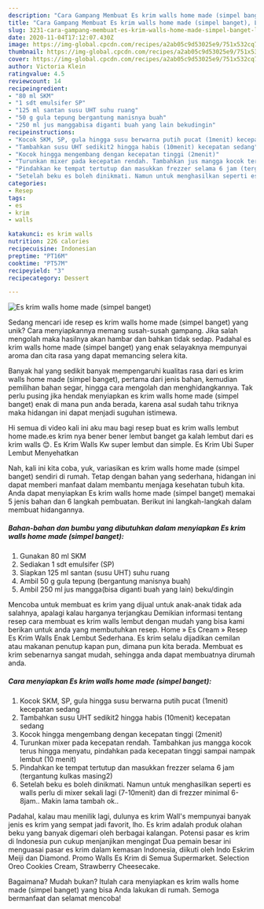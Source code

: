 ```yaml
---
description: "Cara Gampang Membuat Es krim walls home made (simpel banget), Lezat Sekali"
title: "Cara Gampang Membuat Es krim walls home made (simpel banget), Lezat Sekali"
slug: 3231-cara-gampang-membuat-es-krim-walls-home-made-simpel-banget-lezat-sekali
date: 2020-11-04T17:12:07.430Z
image: https://img-global.cpcdn.com/recipes/a2ab05c9d53025e9/751x532cq70/es-krim-walls-home-made-simpel-banget-foto-resep-utama.jpg
thumbnail: https://img-global.cpcdn.com/recipes/a2ab05c9d53025e9/751x532cq70/es-krim-walls-home-made-simpel-banget-foto-resep-utama.jpg
cover: https://img-global.cpcdn.com/recipes/a2ab05c9d53025e9/751x532cq70/es-krim-walls-home-made-simpel-banget-foto-resep-utama.jpg
author: Victoria Klein
ratingvalue: 4.5
reviewcount: 14
recipeingredient:
- "80 ml SKM"
- "1 sdt emulsifer SP"
- "125 ml santan susu UHT suhu ruang"
- "50 g gula tepung bergantung manisnya buah"
- "250 ml jus manggabisa diganti buah yang lain bekudingin"
recipeinstructions:
- "Kocok SKM, SP, gula hingga susu berwarna putih pucat (1menit) kecepatan sedang"
- "Tambahkan susu UHT sedikit2 hingga habis (10menit) kecepatan sedang"
- "Kocok hingga mengembang dengan kecepatan tinggi (2menit)"
- "Turunkan mixer pada kecepatan rendah. Tambahkan jus mangga kocok terus hingga menyatu, pindahkan pada kecepatan tinggi sampai nampak lembut (10 menit)"
- "Pindahkan ke tempat tertutup dan masukkan frezzer selama 6 jam (tergantung kulkas masing2)"
- "Setelah beku es boleh dinikmati. Namun untuk menghasilkan seperti es walls perlu di mixer sekali lagi (7-10menit) dan di frezzer minimal 6-8jam.. Makin lama tambah ok.."
categories:
- Resep
tags:
- es
- krim
- walls

katakunci: es krim walls 
nutrition: 226 calories
recipecuisine: Indonesian
preptime: "PT16M"
cooktime: "PT57M"
recipeyield: "3"
recipecategory: Dessert

---
```



![Es krim walls home made (simpel banget)](https://img-global.cpcdn.com/recipes/a2ab05c9d53025e9/751x532cq70/es-krim-walls-home-made-simpel-banget-foto-resep-utama.jpg)

Sedang mencari ide resep es krim walls home made (simpel banget) yang unik? Cara menyiapkannya memang susah-susah gampang. Jika salah mengolah maka hasilnya akan hambar dan bahkan tidak sedap. Padahal es krim walls home made (simpel banget) yang enak selayaknya mempunyai aroma dan cita rasa yang dapat memancing selera kita.

Banyak hal yang sedikit banyak mempengaruhi kualitas rasa dari es krim walls home made (simpel banget), pertama dari jenis bahan, kemudian pemilihan bahan segar, hingga cara mengolah dan menghidangkannya. Tak perlu pusing jika hendak menyiapkan es krim walls home made (simpel banget) enak di mana pun anda berada, karena asal sudah tahu triknya maka hidangan ini dapat menjadi suguhan istimewa.

Hi semua di video kali ini aku mau bagi resep buat es krim walls lembut home made.es krim nya bener bener lembut banget ga kalah lembut dari es krim walls 😊. Es Krim Walls Kw super lembut dan simple. Es Krim Ubi Super Lembut Menyehatkan


Nah, kali ini kita coba, yuk, variasikan es krim walls home made (simpel banget) sendiri di rumah. Tetap dengan bahan yang sederhana, hidangan ini dapat memberi manfaat dalam membantu menjaga kesehatan tubuh kita. Anda dapat menyiapkan Es krim walls home made (simpel banget) memakai 5 jenis bahan dan 6 langkah pembuatan. Berikut ini langkah-langkah dalam membuat hidangannya.

<!--inarticleads1-->

##### Bahan-bahan dan bumbu yang dibutuhkan dalam menyiapkan Es krim walls home made (simpel banget):

1. Gunakan 80 ml SKM
1. Sediakan 1 sdt emulsifer (SP)
1. Siapkan 125 ml santan (susu UHT) suhu ruang
1. Ambil 50 g gula tepung (bergantung manisnya buah)
1. Ambil 250 ml jus mangga(bisa diganti buah yang lain) beku/dingin


Mencoba untuk membuat es krim yang dijual untuk anak-anak tidak ada salahnya, apalagi kalau harganya terjangkau Demikian informasi tentang resep cara membuat es krim walls lembut dengan mudah yang bisa kami berikan untuk anda yang membutuhkan resep. Home » Es Cream » Resep Es Krim Walls Enak Lembut Sederhana. Es krim selalu dijadikan cemilan atau makanan penutup kapan pun, dimana pun kita berada. Membuat es krim sebenarnya sangat mudah, sehingga anda dapat membuatnya dirumah anda. 

<!--inarticleads2-->

##### Cara menyiapkan Es krim walls home made (simpel banget):

1. Kocok SKM, SP, gula hingga susu berwarna putih pucat (1menit) kecepatan sedang
1. Tambahkan susu UHT sedikit2 hingga habis (10menit) kecepatan sedang
1. Kocok hingga mengembang dengan kecepatan tinggi (2menit)
1. Turunkan mixer pada kecepatan rendah. Tambahkan jus mangga kocok terus hingga menyatu, pindahkan pada kecepatan tinggi sampai nampak lembut (10 menit)
1. Pindahkan ke tempat tertutup dan masukkan frezzer selama 6 jam (tergantung kulkas masing2)
1. Setelah beku es boleh dinikmati. Namun untuk menghasilkan seperti es walls perlu di mixer sekali lagi (7-10menit) dan di frezzer minimal 6-8jam.. Makin lama tambah ok..


Padahal, kalau mau menilik lagi, dulunya es krim Wall&#39;s mempunyai banyak jenis es krim yang sempat jadi favorit, lho. Es krim adalah produk olahan beku yang banyak digemari oleh berbagai kalangan. Potensi pasar es krim di Indonesia pun cukup menjanjikan mengingat Dua pemain besar ini menguasai pasar es krim dalam kemasan Indonesia, diikuti oleh Indo Eskrim Meiji dan Diamond. Promo Walls Es Krim di Semua Supermarket. Selection Oreo Cookies Cream, Strawberry Cheesecake. 

Bagaimana? Mudah bukan? Itulah cara menyiapkan es krim walls home made (simpel banget) yang bisa Anda lakukan di rumah. Semoga bermanfaat dan selamat mencoba!

